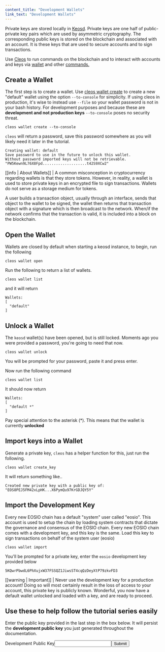 ```yaml
---
content_title: "Development Wallets"
link_text: "Development Wallets"
---
```


Private keys are stored locally in [Keosd](https://developers.eos.io/welcome/latest/glossary/index/#keosd). Private keys are one half of public-private key pairs which are used by asymmetric cryptography. The corresponding public keys is stored on the blockchain and associated with an account. It is these keys that are used to secure accounts and to sign transactions. 

Use [Cleos](https://developers.eos.io/welcome/latest/glossary/index/#cleos) to run commands on the blockchain and to interact with accounts and keys via [wallet](https://developers.eos.io/manuals/eos/latest/cleos/command-reference/wallet/index) and other [commands.](https://developers.eos.io/manuals/eos/latest/cleos/command-reference/index)    

## Create a Wallet
The first step is to create a wallet. Use [cleos wallet create]() to create a new "default" wallet using the option `--to-console` for simplicity. If using cleos in production, it's wise to instead use `--file` so your wallet password is not in your bash history. For development purposes and because these are **development and not production keys** `--to-console` poses no security threat.

```shell
cleos wallet create --to-console
```
`cleos` will return a password, save this password somewhere as you will likely need it later in the tutorial.

```
Creating wallet: default
Save password to use in the future to unlock this wallet.
Without password imported keys will not be retrievable.
"PW5Kewn9L76X8Fpd....................t42S9XCw2"
```
[[info | About Wallets]]
| A common misconception in cryptocurrency regarding wallets is that they store tokens. However, in reality, a wallet is used to store private keys in an encrypted file to sign transactions. Wallets do not serve as a storage medium for tokens.

A user builds a transaction object, usually through an interface, sends that object to the wallet to be signed, the wallet then returns that transaction object with a signature which is then broadcast to the network. When/if the network confirms that the transaction is valid, it is included into a block on the blockchain.

## Open the Wallet
Wallets are closed by default when starting a keosd instance, to begin, run the following


```shell
cleos wallet open
```
Run the following to return a list of wallets.


```text
cleos wallet list
```
and it will return

```
Wallets:
[
  "default"
]
```
## Unlock a Wallet
The `keosd` wallet(s) have been opened, but is still locked. Moments ago you were provided a password, you're going to need that now.

```text
cleos wallet unlock
```
You will be prompted for your password, paste it and press enter.

Now run the following command

```text
cleos wallet list
```
It should now return

```
Wallets:
[
  "default *"
]
```

Pay special attention to the asterisk (\*). This means that the wallet is currently **unlocked**

## Import keys into a Wallet
Generate a private key, `cleos` has a helper function for this, just run the following.


```text
cleos wallet create_key
```
It will return something like..

```
Created new private key with a public key of: "EOS8PEJ5FM42xLpHK...X6PymQu97KrGDJQY5Y"
```

## Import the Development Key
Every new EOSIO chain has a default "system" user called "eosio". This account is used to setup the chain by loading system contracts that dictate the governance and consensus of the EOSIO chain. Every new EOSIO chain comes with a development key, and this key is the same. Load this key to sign transactions on behalf of the system user (eosio)

```shell
cleos wallet import
```
You'll be prompted for a private key, enter the `eosio` development key provided below

```
5KQwrPbwdL6PhXujxW37FSSQZ1JiwsST4cqQzDeyXtP79zkvFD3
```

[[warning | Important]]
| Never use the development key for a production account! Doing so will most certainly result in the loss of access to your account, this private key is publicly known.
Wonderful, you now have a default wallet unlocked and loaded with a key, and are ready to proceed.


## Use these to help follow the tutorial series easily
Enter the public key provided in the last step in the box below. It will persist the **development public key** you just generated throughout the documentation.

<div class="eosio-helper-box"><form id="YOUR_PUBLIC_KEY"><label>Development Public Key</label><input class="helper-cookie" name="YOUR_PUBLIC_KEY" type="text" /><input type="submit" /><span></span></form></div>

